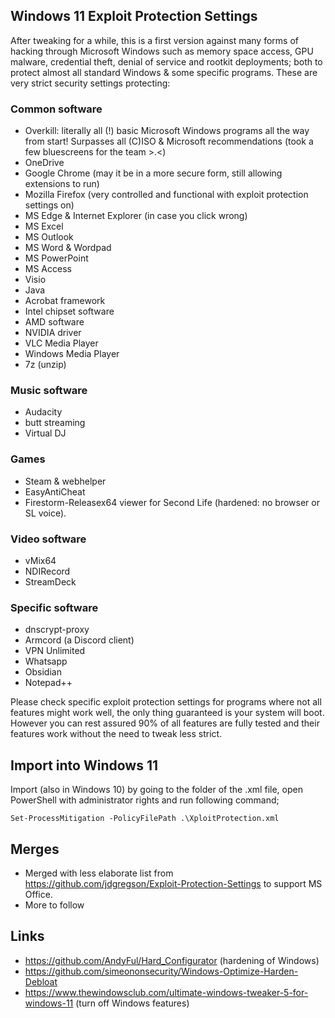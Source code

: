 ## Windows 11 Exploit Protection Settings

After tweaking for a while, this is a first version against many forms of hacking through Microsoft Windows such as memory space access, GPU malware, credential theft, denial of service and rootkit deployments; both to protect almost all standard Windows & some specific programs. These are very strict security settings protecting:

### Common software

- Overkill: literally all (!) basic Microsoft Windows programs all the way from start! Surpasses all (C)ISO & Microsoft recommendations
(took a few bluescreens for the team >.<)
- OneDrive
- Google Chrome (may it be in a more secure form, still allowing extensions to run)
- Mozilla Firefox (very controlled and functional with exploit protection settings on)
- MS Edge & Internet Explorer (in case you click wrong)
- MS Excel
- MS Outlook
- MS Word & Wordpad
- MS PowerPoint
- MS Access
- Visio
- Java
- Acrobat framework
- Intel chipset software
- AMD software
- NVIDIA driver
- VLC Media Player
- Windows Media Player
- 7z (unzip)

### Music software

- Audacity
- butt streaming
- Virtual DJ

### Games

- Steam & webhelper
- EasyAntiCheat
- Firestorm-Releasex64 viewer for Second Life (hardened: no browser or SL voice).

### Video software

- vMix64
- NDIRecord
- StreamDeck

### Specific software

- dnscrypt-proxy
- Armcord (a Discord client)
- VPN Unlimited
- Whatsapp
- Obsidian
- Notepad++

Please check specific exploit protection settings for programs where not all features might work well, the only thing guaranteed is your system will boot. 
However you can rest assured 90% of all features are fully tested and their features work without the need to tweak less strict.



## Import into Windows 11
Import (also in Windows 10) by going to the folder of the .xml file, open PowerShell with administrator rights and run following command;

`Set-ProcessMitigation -PolicyFilePath .\XploitProtection.xml`



## Merges

- Merged with less elaborate list from https://github.com/jdgregson/Exploit-Protection-Settings to support MS Office.
- More to follow

## Links

  - https://github.com/AndyFul/Hard_Configurator (hardening of Windows)
  - https://github.com/simeononsecurity/Windows-Optimize-Harden-Debloat
  - https://www.thewindowsclub.com/ultimate-windows-tweaker-5-for-windows-11 (turn off Windows features)
